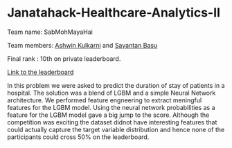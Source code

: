 # Janatahack-Healthcare-Analytics-II

Team name: SabMohMayaHai

Team members: [Ashwin Kulkarni](https://www.linkedin.com/in/iashwin28/) and [Sayantan Basu](https://www.linkedin.com/in/sayantan-basu-a29861a1/)

Final rank : 10th on private leaderboard.

[Link to the leaderboard](https://datahack.analyticsvidhya.com/contest/janatahack-healthcare-analytics-ii/#LeaderBoard)


In this problem we were asked to predict the duration of stay of patients in a hospital. The solution was a blend of LGBM and a simple Neural Network architecture. We performed feature engneering to extract meningful features for the LGBM model. Using the neural network probabilities as a feature for the LGBM model gave a big jump to the score. Although the competition was exciting the dataset didnot have interesting features that could actually capture the target variable distribution and hence none of the participants could cross 50% on the leaderboard.
